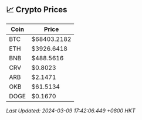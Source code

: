 ## 📈 Crypto Prices

| Coin | Price |
| ---- | ----- |
| BTC | $68403.2182 |
| ETH | $3926.6418 |
| BNB | $488.5616 |
| CRV | $0.8023 |
| ARB | $2.1471 |
| OKB | $61.5134 |
| DOGE | $0.1670 |

_Last Updated: 2024-03-09 17:42:06.449 +0800 HKT_